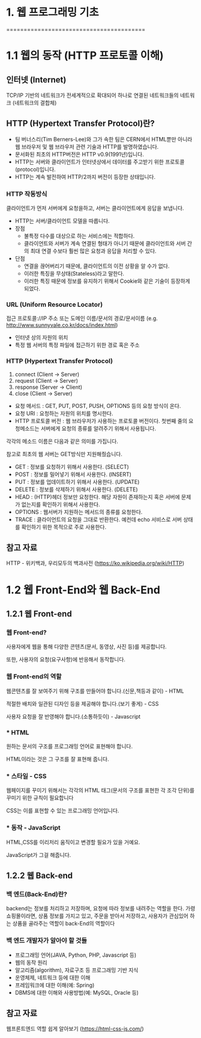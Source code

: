 
# 1. 웹 프로그래밍 기초
========================================

# 1.1 웹의 동작 (HTTP 프로토콜 이해)

## 인터넷 (Internet)

TCP/IP 기반의 네트워크가 전세계적으로 확대되어 하나로 연결된 네트워크들의 네트워크 (네트워크의 결합체)

## HTTP (Hypertext Transfer Protocol)란?

* 팀 버너스리(Tim Berners-Lee)와 그가 속한 팀은 CERN에서 HTML뿐만 아니라 웹 브라우저 및 웹 브라우저 관련 기술과 HTTP를 발명하였습니다.
* 문서화된 최초의 HTTP버전은 HTTP v0.9(1991년)입니다.
* HTTP는 서버와 클라이언트가 인터넷상에서 데이터를 주고받기 위한 프로토콜(protocol)입니다.
* HTTP는 계속 발전하여 HTTP/2까지 버전이 등장한 상태입니다.

### HTTP 작동방식

클라이언트가 먼저 서버에게 요청을하고, 서버는 클라이언트에게 응답을 보냅니다. 

* HTTP는 서버/클라이언트 모델을 따릅니다.
* 장점
  - 불특정 다수를 대상으로 하는 서비스에는 적합하다.
  - 클라이언트와 서버가 계속 연결된 형태가 아니기 때문에 클라이언트와 서버 간의 최대 연결 수보다 훨씬 많은 요청과 응답을 처리할 수 있다.
* 단점
  - 연결을 끊어버리기 때문에, 클라이언트의 이전 상황을 알 수가 없다.
  - 이러한 특징을 무상태(Stateless)라고 말한다.
  - 이러한 특징 때문에 정보를 유지하기 위해서 Cookie와 같은 기술이 등장하게 되었다.

### URL (Uniform Resource Locator)

접근 프로토콜://IP 주소 또는 도메인 이름/문서의 경로/문서이름 (e.g. http://www.sunnyvale.co.kr/docs/index.html)

* 인터넷 상의 자원의 위치
* 특정 웹 서버의 특정 파일에 접근하기 위한 경로 혹은 주소

### HTTP (Hypertext Transfer Protocol)

1. connect (Client -> Server)
2. request (Client -> Server)
3. response (Server -> Client)
4. close (Client -> Server)

* 요청 메서드 : GET, PUT, POST, PUSH, OPTIONS 등의 요청 방식이 온다.
* 요청 URI : 요청하는 자원의 위치를 명시한다.
* HTTP 프로토콜 버전 : 웹 브라우저가 사용하는 프로토콜 버전이다.
첫번째 줄의 요청메소드는 서버에게 요청의 종류를 알려주기 위해서 사용됩니다.

각각의 메소드 이름은 다음과 같은 의미를 가집니다.

참고로 최초의 웹 서버는 GET방식만 지원해줬습니다.

* GET : 정보를 요청하기 위해서 사용한다. (SELECT)
* POST : 정보를 밀어넣기 위해서 사용한다. (INSERT)
* PUT : 정보를 업데이트하기 위해서 사용한다. (UPDATE)
* DELETE : 정보를 삭제하기 위해서 사용한다. (DELETE)
* HEAD : (HTTP)헤더 정보만 요청한다. 해당 자원이 존재하는지 혹은 서버에 문제가 없는지를 확인하기 위해서 사용한다.
* OPTIONS : 웹서버가 지원하는 메서드의 종류를 요청한다.
* TRACE : 클라이언트의 요청을 그대로 반환한다. 예컨데 echo 서비스로 서버 상태를 확인하기 위한 목적으로 주로 사용한다.

## 참고 자료
HTTP - 위키백과, 우리모두의 백과사전 (https://ko.wikipedia.org/wiki/HTTP)


# 1.2 웹 Front-End와 웹 Back-End

## 1.2.1 웹 Front-end

### 웹 Front-end?
사용자에게 웹을 통해 다양한 콘텐츠(문서, 동영상, 사진 등)를 제공합니다.

또한, 사용자의 요청(요구사항)에 반응해서 동작합니다.

### 웹 Front-end의 역할

웹콘텐츠를 잘 보여주기 위해 구조를 만들어야 합니다.(신문,책등과 같이) - HTML

적절한 배치와 일관된 디자인 등을 제공해야 합니다.(보기 좋게) - CSS

사용자 요청을 잘 반영해야 합니다.(소통하듯이) - Javascript


### * HTML 

원하는 문서의 구조를 프로그래밍 언어로 표현해야 합니다.

HTML이라는 것은 그 구조를 잘 표현해 줍니다.

### * 스타일 - CSS

웹페이지를 꾸미기 위해서는 각각의 HTML 태그(문서의 구조를 표현한 각 조각 단위)를 꾸미기 위한 규칙이 필요합니다

CSS는 이를 표현할 수 있는 프로그래밍 언어입니다.

### * 동작 - JavaScript

HTML,CSS를 이리저리 움직이고 변경할 필요가 있을 거예요.

JavaScript가 그걸 해줍니다.

## 1.2.2 웹 Back-end

### 백 엔드(Back-End)란?

backend는 정보를 처리하고 저장하며, 요청에 따라 정보를 내려주는 역할을 한다. 가령 쇼핑몰이라면, 상품 정보를 가지고 있고, 주문을 받아서 저장하고, 사용자가 관심있어 하는 상품을 골라주는 역할이 back-End의 역할이다

### 백 엔드 개발자가 알아야 할 것들

* 프로그래밍 언어(JAVA,  Python, PHP, Javascript 등)
* 웹의 동작 원리
* 알고리즘(algorithm), 자료구조 등 프로그래밍 기반 지식
* 운영체제, 네트워크 등에 대한 이해
* 프레임워크에 대한 이해(예: Spring)
* DBMS에 대한 이해와 사용방법(예: MySQL, Oracle 등)

## 참고 자료
웹프론트엔드 역할 쉽게 알아보기 (https://html-css-js.com/)


